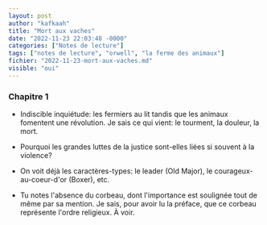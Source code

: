 ```yaml
---
layout: post
author: "kafkaah"
title: "Mort aux vaches"
date: "2022-11-23 22:03:48 -0000"
categories: ["Notes de lecture"]
tags: ["notes de lecture", "orwell", "la ferme des animaux"]
fichier: "2022-11-23-mort-aux-vaches.md"
visible: "oui"
---
```

### Chapitre 1

- Indiscible inquiétude: les fermiers au lit tandis que les animaux fomentent une révolution. Je sais ce qui vient: le tourment, la douleur, la mort.

- Pourquoi les grandes luttes de la justice sont-elles liées si souvent à la violence?

- On voit déjà les caractères-types: le leader (Old Major), le courageux-au-coeur-d'or (Boxer), etc.

- Tu notes l'absence du corbeau, dont l'importance est soulignée tout de même par sa mention.  Je sais, pour avoir lu la préface, que ce corbeau représente l'ordre religieux.  À voir.
